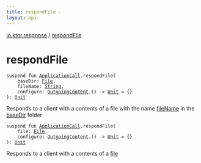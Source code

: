 ```yaml
---
title: respondFile - 
layout: api
---
```


<div class='api-docs-breadcrumbs'><a href="index.html">io.ktor.response</a> / <a href="./respond-file.html">respondFile</a></div>

# respondFile

<div class="overload-group" markdown="1">

<div class="signature"><code><span class="keyword">suspend</span> <span class="keyword">fun </span><a href="../io.ktor.application/-application-call/index.html"><span class="identifier">ApplicationCall</span></a><span class="symbol">.</span><span class="identifier">respondFile</span><span class="symbol">(</span><br/>&nbsp;&nbsp;&nbsp;&nbsp;<span class="parameterName" id="io.ktor.response$respondFile(io.ktor.application.ApplicationCall, java.io.File, kotlin.String, kotlin.Function1((io.ktor.http.content.OutgoingContent, kotlin.Unit)))/baseDir">baseDir</span><span class="symbol">:</span>&nbsp;<a href="http://docs.oracle.com/javase/6/docs/api/java/io/File.html"><span class="identifier">File</span></a><span class="symbol">, </span><br/>&nbsp;&nbsp;&nbsp;&nbsp;<span class="parameterName" id="io.ktor.response$respondFile(io.ktor.application.ApplicationCall, java.io.File, kotlin.String, kotlin.Function1((io.ktor.http.content.OutgoingContent, kotlin.Unit)))/fileName">fileName</span><span class="symbol">:</span>&nbsp;<a href="https://kotlinlang.org/api/latest/jvm/stdlib/kotlin/-string/index.html"><span class="identifier">String</span></a><span class="symbol">, </span><br/>&nbsp;&nbsp;&nbsp;&nbsp;<span class="parameterName" id="io.ktor.response$respondFile(io.ktor.application.ApplicationCall, java.io.File, kotlin.String, kotlin.Function1((io.ktor.http.content.OutgoingContent, kotlin.Unit)))/configure">configure</span><span class="symbol">:</span>&nbsp;<a href="../io.ktor.http.content/-outgoing-content/index.html"><span class="identifier">OutgoingContent</span></a><span class="symbol">.</span><span class="symbol">(</span><span class="symbol">)</span>&nbsp;<span class="symbol">-&gt;</span>&nbsp;<a href="https://kotlinlang.org/api/latest/jvm/stdlib/kotlin/-unit/index.html"><span class="identifier">Unit</span></a>&nbsp;<span class="symbol">=</span>&nbsp;{}<br/><span class="symbol">)</span><span class="symbol">: </span><a href="https://kotlinlang.org/api/latest/jvm/stdlib/kotlin/-unit/index.html"><span class="identifier">Unit</span></a></code></div>

Responds to a client with a contents of a file with the name <a href="respond-file.html#io.ktor.response$respondFile(io.ktor.application.ApplicationCall, java.io.File, kotlin.String, kotlin.Function1((io.ktor.http.content.OutgoingContent, kotlin.Unit)))/fileName">fileName</a> in the <a href="respond-file.html#io.ktor.response$respondFile(io.ktor.application.ApplicationCall, java.io.File, kotlin.String, kotlin.Function1((io.ktor.http.content.OutgoingContent, kotlin.Unit)))/baseDir">baseDir</a> folder

</div>
<div class="overload-group" markdown="1">

<div class="signature"><code><span class="keyword">suspend</span> <span class="keyword">fun </span><a href="../io.ktor.application/-application-call/index.html"><span class="identifier">ApplicationCall</span></a><span class="symbol">.</span><span class="identifier">respondFile</span><span class="symbol">(</span><br/>&nbsp;&nbsp;&nbsp;&nbsp;<span class="parameterName" id="io.ktor.response$respondFile(io.ktor.application.ApplicationCall, java.io.File, kotlin.Function1((io.ktor.http.content.OutgoingContent, kotlin.Unit)))/file">file</span><span class="symbol">:</span>&nbsp;<a href="http://docs.oracle.com/javase/6/docs/api/java/io/File.html"><span class="identifier">File</span></a><span class="symbol">, </span><br/>&nbsp;&nbsp;&nbsp;&nbsp;<span class="parameterName" id="io.ktor.response$respondFile(io.ktor.application.ApplicationCall, java.io.File, kotlin.Function1((io.ktor.http.content.OutgoingContent, kotlin.Unit)))/configure">configure</span><span class="symbol">:</span>&nbsp;<a href="../io.ktor.http.content/-outgoing-content/index.html"><span class="identifier">OutgoingContent</span></a><span class="symbol">.</span><span class="symbol">(</span><span class="symbol">)</span>&nbsp;<span class="symbol">-&gt;</span>&nbsp;<a href="https://kotlinlang.org/api/latest/jvm/stdlib/kotlin/-unit/index.html"><span class="identifier">Unit</span></a>&nbsp;<span class="symbol">=</span>&nbsp;{}<br/><span class="symbol">)</span><span class="symbol">: </span><a href="https://kotlinlang.org/api/latest/jvm/stdlib/kotlin/-unit/index.html"><span class="identifier">Unit</span></a></code></div>

Responds to a client with a contents of a <a href="respond-file.html#io.ktor.response$respondFile(io.ktor.application.ApplicationCall, java.io.File, kotlin.Function1((io.ktor.http.content.OutgoingContent, kotlin.Unit)))/file">file</a>

</div>
